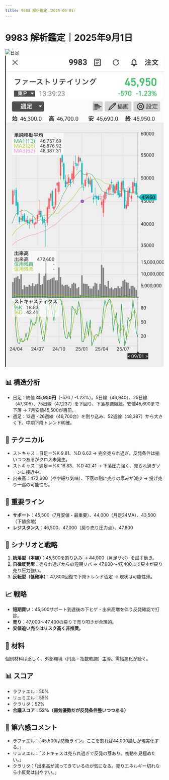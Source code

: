 ```yaml
---
title: 9983 解析鑑定（2025-09-01）
---
```


# 9983 解析鑑定｜2025年9月1日

![日足](./img/day.jpeg)
![週足](./img/week.png)

## 📊 構造分析
- 日足：終値 **45,950円**（-570 / -1.23%）。5日線（46,940）、25日線（47,305）、75日線（47,237）を下回り、下落基調継続。安値45,690まで下落 → 7月安値45,500が目前。  
- 週足：13週・26週線（46,700台）を割り込み、52週線（48,387）から大きく下。中期下降トレンド明確。

## 🔧 テクニカル
- ストキャス：日足＝%K 9.81、%D 6.62 → 完全売られ過ぎ。反発条件は揃いつつあるがクロス未発生。  
- ストキャス：週足＝%K 18.83、%D 42.41 → 下落圧力強く、売られ過ぎゾーンに接近中。  
- 出来高：472,600（やや細り気味）、下落の割に売りの厚みが減少 → 投げ売り一巡の可能性も。

## 📍 重要ライン
- **サポート**：45,500（7月安値・最重要）、44,000（月足24MA）、43,500（下値余地）  
- **レジスタンス**：46,500、47,000（戻り売り圧力点）、47,800

## 📝 シナリオと戦略
1. **続落型（本線）**：45,500を割り込み → 44,000（月足サポ）を試す動き。  
2. **自律反発型**：売られ過ぎからの短期リバ → 47,000〜47,400まで戻すが戻り売り圧力強い。  
3. **反転型（低確率）**：47,800回復で下降トレンド否定 → 現状は可能性薄。

## 📈 戦略
- **短期買い**：45,500サポート到達後の下ヒゲ・出来高増を伴う反発確認で打診。  
- **売り**：47,000〜47,400の戻りで売り叩きが合理的。  
- **安値追い売りはリスク高く非推奨。**

## 📰 材料
個別材料は乏しく、外部環境（円高・指数軟調）主導。需給悪化が続く。

## 📊 スコア
- ラファエル：50%  
- リュミエル：55%  
- クラリタ：52%  
- **合議スコア：52%（弱気優勢だが反発条件整いつつある）**

## 🌌 第六感コメント
- ラファエル：「45,500は防衛ライン。ここを割れば44,000試しが現実化する。」  
- リュミエル：「ストキャスは売られ過ぎで反発の芽あり。初動を見極めたい。」  
- クラリタ：「出来高が減ってきているのが気になる。売りエネルギー切れなら小反発は出やすい。」
